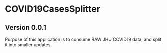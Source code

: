 # COVID19CasesSplitter

## Version 0.0.1

Purpose of this application is to consume RAW JHU COVID19 data, and split it into smaller updates. 

